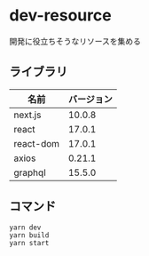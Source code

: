 # dev-resource
開発に役立ちそうなリソースを集める

## ライブラリ

|名前|バージョン|
|--|--|
|next.js|10.0.8|
|react|17.0.1|
|react-dom|17.0.1|
|axios|0.21.1|
|graphql|15.5.0|

## コマンド

```shell
yarn dev
yarn build
yarn start
```
